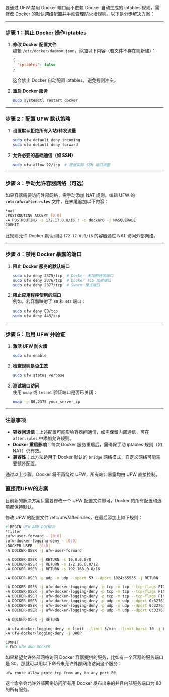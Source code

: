 

要通过 UFW 禁用 Docker 端口而不依赖 Docker 自动生成的 iptables 规则，需修改 Docker 的默认网络配置并手动管理防火墙规则。以下是分步解决方案：

---

### **步骤 1：禁止 Docker 操作 iptables**
1. **修改 Docker 配置文件**  
   编辑 `/etc/docker/daemon.json`，添加以下内容（若文件不存在则新建）：
   ```json
   {
     "iptables": false
   }
   ```
   这会禁止 Docker 自动配置 iptables，避免规则冲突。

2. **重启 Docker 服务**  
   ```bash
   sudo systemctl restart docker
   ```

---

### **步骤 2：配置 UFW 默认策略**
1. **设置默认拒绝所有入站/转发流量**  
   ```bash
   sudo ufw default deny incoming
   sudo ufw default deny forward
   ```

2. **允许必要的基础通信（如 SSH）**  
   ```bash
   sudo ufw allow 22/tcp  # 根据实际 SSH 端口调整
   ```

---

### **步骤 3：手动允许容器网络（可选）**
如果容器需要访问外部网络，需手动添加 NAT 规则。编辑 UFW 的 **`/etc/ufw/after.rules`** 文件，在末尾追加以下内容：
```bash
*nat
:POSTROUTING ACCEPT [0:0]
-A POSTROUTING -s 172.17.0.0/16 ! -o docker0 -j MASQUERADE
COMMIT
```
此规则允许 Docker 默认网段 `172.17.0.0/16` 的容器通过 NAT 访问外部网络。

---

### **步骤 4：禁用 Docker 暴露的端口**
1. **阻止 Docker 服务的默认端口**  
   ```bash
   sudo ufw deny 2375/tcp  # Docker 未加密通信端口
   sudo ufw deny 2376/tcp  # Docker TLS 加密端口
   sudo ufw deny 2377/tcp  # Swarm 模式端口
   ```

2. **阻止应用程序使用的端口**  
   例如，若容器映射了 `80` 和 `443` 端口：
   ```bash
   sudo ufw deny 80/tcp
   sudo ufw deny 443/tcp
   ```

---

### **步骤 5：启用 UFW 并验证**
1. **激活 UFW 防火墙**  
   ```bash
   sudo ufw enable
   ```

2. **检查规则是否生效**  
   ```bash
   sudo ufw status verbose
   ```

3. **测试端口访问**  
   使用 `nmap` 或 `telnet` 验证端口是否已关闭：
   ```bash
   nmap -p 80,2375 your_server_ip
   ```

---

### **注意事项**
- **容器间通信**：上述配置可能影响容器间通信，如需保留内部通信，可在 `after.rules` 中添加允许规则。
- **Docker 重启影响**：每次 Docker 服务重启后，需确保手动 iptables 规则（如 NAT）仍有效。
- **兼容性**：此方法适用于 Docker 默认的 `bridge` 网络模式，自定义网络可能需要额外配置。

通过以上步骤，Docker 将不再绕过 UFW，所有端口暴露均由 UFW 直接控制。


### 直接用UFW的方案
目前新的解决方案只需要修改一个 UFW 配置文件即可，Docker 的所有配置和选项都保持默认。

修改 UFW 的配置文件 /etc/ufw/after.rules，在最后添加上如下规则：
```bash
# BEGIN UFW AND DOCKER
*filter
:ufw-user-forward - [0:0]
:ufw-docker-logging-deny - [0:0]
:DOCKER-USER - [0:0]
-A DOCKER-USER -j ufw-user-forward

-A DOCKER-USER -j RETURN -s 10.0.0.0/8
-A DOCKER-USER -j RETURN -s 172.16.0.0/12
-A DOCKER-USER -j RETURN -s 192.168.0.0/16

-A DOCKER-USER -p udp -m udp --sport 53 --dport 1024:65535 -j RETURN

-A DOCKER-USER -j ufw-docker-logging-deny -p tcp -m tcp --tcp-flags FIN,SYN,RST,ACK SYN -d 192.168.0.0/16
-A DOCKER-USER -j ufw-docker-logging-deny -p tcp -m tcp --tcp-flags FIN,SYN,RST,ACK SYN -d 10.0.0.0/8
-A DOCKER-USER -j ufw-docker-logging-deny -p tcp -m tcp --tcp-flags FIN,SYN,RST,ACK SYN -d 172.16.0.0/12
-A DOCKER-USER -j ufw-docker-logging-deny -p udp -m udp --dport 0:32767 -d 192.168.0.0/16
-A DOCKER-USER -j ufw-docker-logging-deny -p udp -m udp --dport 0:32767 -d 10.0.0.0/8
-A DOCKER-USER -j ufw-docker-logging-deny -p udp -m udp --dport 0:32767 -d 172.16.0.0/12

-A DOCKER-USER -j RETURN

-A ufw-docker-logging-deny -m limit --limit 3/min --limit-burst 10 -j LOG --log-prefix "[UFW DOCKER BLOCK] "
-A ufw-docker-logging-deny -j DROP

COMMIT
# END UFW AND DOCKER
```
如果希望允许外部网络访问 Docker 容器提供的服务，比如有一个容器的服务端口是 80。那就可以用以下命令来允许外部网络访问这个服务：
```bash
ufw route allow proto tcp from any to any port 80
```
这个命令会允许外部网络访问所有用 Docker 发布出来的并且内部服务端口为 80 的所有服务。
